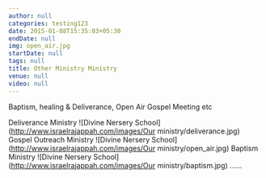 ```yaml
---
author: null
categories: testing123
date: 2015-01-08T15:35:03+05:30
endDate: null
img: open_air.jpg
startDate: null
tags: null
title: Other Ministry Ministry
venue: null
video: null
---
```


Baptism, healing & Deliverance, Open Air Gospel Meeting etc
<!--more-->
Deliverance Ministry
![Divine Nersery School](http://www.israelrajappah.com/images/Our ministry/deliverance.jpg)
Gospel Outreach Ministry
![Divine Nersery School](http://www.israelrajappah.com/images/Our ministry/open_air.jpg)
Baptism Ministry
![Divine Nersery School](http://www.israelrajappah.com/images/Our ministry/baptism.jpg)
......